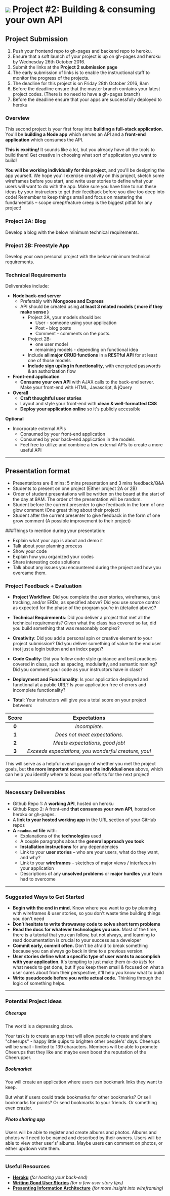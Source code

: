 # ![](https://ga-dash.s3.amazonaws.com/production/assets/logo-9f88ae6c9c3871690e33280fcf557f33.png) Project #2: Building & consuming your own API

## Project Submission
1. Push your frontend repo to gh-pages and backend repo to heroku.
2. Ensure that a soft launch of your project is up on gh-pages and heroku by Wednesday 26th October 2016.
3. Submit the links at the **Project 2 submission page**
4. The early submission of links is to enable the instructional staff to monitor the progress of the projects.
4. The deadline for this project is on Friday 28th October 2016, 8am
5. Before the deadline ensure that the master branch contains your latest project codes. (There is no need to have a gh-pages branch)
6. Before the deadline ensure that your apps are successfully deployed to heroku

### Overview

This second project is your first foray into **building a full-stack application.** You'll be **building a Node app** which serves an API and a **front-end application** which consumes the API.

**This is exciting!** It sounds like a lot, but you already have all the tools to build them! Get creative in choosing what sort of application you want to build!

**You will be working individually for this project**, and you'll be designing the app yourself. We hope you'll exercise creativity on this project, sketch some wireframes before you start, and write user stories to define what your users will want to do with the app. Make sure you have time to run these ideas by your instructors to get their feedback before you dive too deep into code! Remember to keep things small and focus on mastering the fundamentals – scope creep/feature creep is the biggest pitfall for any project!

### Project 2A: Blog
Develop a blog with the below minimum technical requirements.

### Project 2B: Freestyle App
Develop your own personal project with the below minimum technical requirements.

### Technical Requirements

Deliverables include:
* **Node back-end server**
  * Preferably with **Mongoose and Express**
  * API should be created using **at least 3 related models ( more if they make sense )**
    * Project 2A, your models should be:
      * User - someone using your application
      * Post - blog posts
      * Comment - comments on the posts.
    * Project 2B:
      * one user model
      * remaining models - depending on functional idea
    * Include **all major CRUD functions** in a **RESTful API** for at least one of those models
    * **Include sign up/log in functionality**, with encrypted passwords & an authorization flow   
* **Front-end application**
  * **Consume your own API** with AJAX calls to the back-end server. Make your front-end with HTML, Javascript, & jQuery
* **Overall**
  * **Craft thoughtful user stories**
  * Layout and style your front-end with **clean & well-formatted CSS**
  * **Deploy your application online** so it's publicly accessible

**Optional**

* Incorporate external APIs
  * Consumed by your front-end application
  * Consumed by your back-end application in the models
  * Feel free to utilize and combine a few external APIs to create a more useful API

---

## Presentation format
* Presentations are 8 mins: 5 mins presentation and 3 mins feedback/Q&A
* Students to present on one project (Either project 2A or 2B)
* Order of student presentations will be written on the board at the start of the day at 9AM. The order of the presentation will be random.
* Student before the current presenter to give feedback in the form of one glow comment (One great thing about their project)
* Student after the current presenter to give feedback in the form of one grow comment (A possible improvement to their project)

###Things to mention during your presentation:
* Explain what your app is about and demo it
* Talk about your planning process
* Show your code
* Explain how you organized your codes
* Share interesting code solutions
* Talk about any issues you encountered during the project and how you overcame them.

### Project Feedback + Evaluation

* __Project Workflow__: Did you complete the user stories, wireframes, task tracking, and/or ERDs, as specified above? Did you use source control as expected for the phase of the program you’re in (detailed above)?

* __Technical Requirements__: Did you deliver a project that met all the technical requirements? Given what the class has covered so far, did you build something that was reasonably complex?

* __Creativity__: Did you add a personal spin or creative element to your project submission? Did you deliver something of value to the end user (not just a login button and an index page)?

* __Code Quality__: Did you follow code style guidance and best practices covered in class, such as spacing, modularity, and semantic naming? Did you comment your code as your instructors have in class?

* __Deployment and Functionality__: Is your application deployed and functional at a public URL? Is your application free of errors and incomplete functionality?

* __Total__: Your instructors will give you a total score on your project between:

| Score| Expectations |
| :----:| :---------: |
| **0** | _Incomplete._ |
| **1** | _Does not meet expectations._ |
| **2** | _Meets expectations, good job!_ |
| **3** | _Exceeds expectations, you wonderful creature, you!_ |

 This will serve as a helpful overall gauge of whether you met the project goals, but __the more important scores are the individual ones__ above, which can help you identify where to focus your efforts for the next project!

---

### Necessary Deliverables

* Github Repo 1: A **working API**, hosted on heroku
* Github Repo 2: A front-end **that consumes your own API**, hosted on heroku or gh-pages.
* A **link to your hosted working app** in the URL section of your GitHub repos
* **A ``readme.md`` file** with:
    * Explanations of the **technologies** used
    * A couple paragraphs about the **general approach you took**
    * **Installation instructions** for any dependencies
    * Link to your **user stories** – who are your users, what do they want, and why?
    * Link to your **wireframes** – sketches of major views / interfaces in your application
    * Descriptions of any **unsolved problems** or **major hurdles** your team had to overcome

---

### Suggested Ways to Get Started

* **Begin with the end in mind.** Know where you want to go by planning with wireframes & user stories, so you don't waste time building things you don't need
* **Don’t hesitate to write throwaway code to solve short term problems**
* **Read the docs for whatever technologies you use.** Most of the time, there is a tutorial that you can follow, but not always, and learning to read documentation is crucial to your success as a developer
* **Commit early, commit often.** Don’t be afraid to break something because you can always go back in time to a previous version.
* **User stories define what a specific type of user wants to accomplish with your application**. It's tempting to just make them _to-do lists_ for what needs to get done, but if you keep them small & focused on what a user cares about from their perspective, it'll help you know what to build
* **Write pseudocode before you write actual code.** Thinking through the logic of something helps.

---

### Potential Project Ideas

##### Cheerups
The world is a depressing place.

Your task is to create an app that will allow people to create and share "cheerups" - happy little quips to brighten other people's' days. Cheerups will be small - limited to 139 characters. Members will be able to promote Cheerups that they like and maybe even boost the reputation of the Cheerupper.

##### Bookmarket
You will create an application where users can bookmark links they want to keep.

But what if users could trade bookmarks for other bookmarks? Or sell bookmarks for points? Or send bookmarks to your friends. Or something even crazier.

##### Photo sharing app
Users will be able to register and create albums and photos. Albums and photos will need to be named and described by their owners. Users will be able to view other user's' albums. Maybe users can comment on photos, or either up/down vote them.

---

### Useful Resources

* **[Heroku](http://www.heroku.com)** _(for hosting your back-end)_
* **[Writing Good User Stories](http://www.mariaemerson.com/user-stories/)** _(for a few user story tips)_
* **[Presenting Information Architecture](http://webstyleguide.com/wsg3/3-information-architecture/4-presenting-information.html)** _(for more insight into wireframing)_
